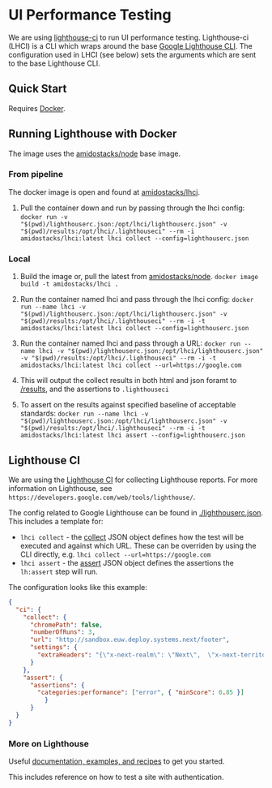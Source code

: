 # UI Performance Testing

We are using [lighthouse-ci](https://github.com/GoogleChrome/lighthouse-ci) to run UI performance testing. Lighthouse-ci (LHCI) is a CLI which wraps around the base [Google Lighthouse CLI](https://github.com/GoogleChrome/lighthouse#using-the-node-cli). The configuration used in LHCI (see below) sets the arguments which are sent to the base Lighthouse CLI.

## Quick Start

Requires [Docker](https://www.docker.com/get-started).

## Running Lighthouse with Docker

The image uses the [amidostacks/node](https://hub.docker.com/r/amidostacks/node) base image.

### From pipeline

The docker image is open and found at [amidostacks/lhci](https://hub.docker.com/r/amidostacks/lhci).

1. Pull the container down and run by passing through the lhci config:
  `docker run -v "$(pwd)/lighthouserc.json:/opt/lhci/lighthouserc.json" -v "$(pwd)/results:/opt/lhci/.lighthouseci" --rm -i amidostacks/lhci:latest lhci collect --config=lighthouserc.json`

### Local

1. Build the image or, pull the latest from [amidostacks/node](https://hub.docker.com/r/amidostacks/node).
  `docker image build -t amidostacks/lhci .`

2. Run the container named lhci and pass through the lhci config:
  `docker run --name lhci -v "$(pwd)/lighthouserc.json:/opt/lhci/lighthouserc.json" -v "$(pwd)/results:/opt/lhci/.lighthouseci" --rm -i -t amidostacks/lhci:latest lhci collect --config=lighthouserc.json`

3. Run the container named lhci and pass through a URL:
  `docker run --name lhci -v "$(pwd)/lighthouserc.json:/opt/lhci/lighthouserc.json" -v "$(pwd)/results:/opt/lhci/.lighthouseci" --rm -i -t amidostacks/lhci:latest lhci collect --url=https://google.com`

4. This will output the collect results in both html and json foramt to [/results](./results), and the assertions to `.lighthouseci`
  
5. To assert on the results against specified baseline of acceptable standards:
  `docker run --name lhci -v "$(pwd)/lighthouserc.json:/opt/lhci/lighthouserc.json" -v "$(pwd)/results:/opt/lhci/.lighthouseci" --rm -i -t amidostacks/lhci:latest lhci assert --config=lighthouserc.json`

## Lighthouse CI

We are using the [Lighthouse CI](https://github.com/GoogleChrome/lighthouse-ci#readme) for collecting Lighthouse reports. For more information on Lighthouse, see `https://developers.google.com/web/tools/lighthouse/`.

The config related to Google Lighthouse can be found in [./lighthouserc.json](./lighthouserc.json). This includes a template for:

- `lhci collect` - the [collect](https://github.com/GoogleChrome/lighthouse-ci/blob/master/docs/configuration.md#collect) JSON object defines how the test will be executed and against which URL. These can be overriden by using the CLI directly, e.g. `lhci collect --url=https://google.com`
- `lhci assert` - the [assert](https://github.com/GoogleChrome/lighthouse-ci/blob/master/docs/configuration.md#assertions) JSON object defines the assertions the `lh:assert` step will run.

The configuration looks like this example:

```json
{
  "ci": {
    "collect": {
      "chromePath": false,
      "numberOfRuns": 3,
      "url": "http://sandbox.euw.deploy.systems.next/footer",
      "settings": {
        "extraHeaders": "{\"x-next-realm\": \"Next\",  \"x-next-territory\": \"GB\", \"x-next-language\": \"en\"}"
      }
    },
    "assert": {
      "assertions": {
        "categories:performance": ["error", { "minScore": 0.85 }]
          }
      }
  }
}
```

### More on Lighthouse

Useful [documentation, examples, and recipes](https://github.com/GoogleChrome/lighthouse#docs--recipes) to get you started.

This includes reference on how to test a site with authentication.
